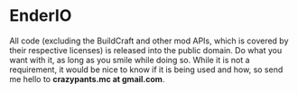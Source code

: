 EnderIO
=======

All code (excluding the BuildCraft and other mod APIs, which is covered by their respective licenses) is released into the public domain. 
Do what you want with it, as long as you smile while doing so. While it is not a requirement, it would be nice to know if it is being used and how, so send me hello to **crazypants.mc at gmail.com**.
